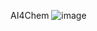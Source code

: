 AI4Chem
![image](https://github.com/AI4Chem/.github/assets/30512160/38f7dfa7-c175-4e3f-a352-939b2a9bf17a)
